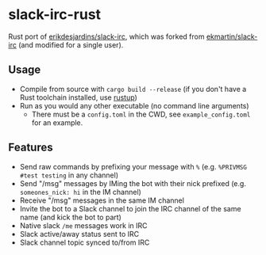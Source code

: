 # slack-irc-rust

Rust port of [erikdesjardins/slack-irc](https://github.com/erikdesjardins/slack-irc), which was forked from [ekmartin/slack-irc](https://github.com/ekmartin/slack-irc) (and modified for a single user).

## Usage

- Compile from source with `cargo build --release` (if you don't have a Rust toolchain installed, use [rustup](https://github.com/rust-lang-nursery/rustup.rs))
- Run as you would any other executable (no command line arguments)
  - There must be a `config.toml` in the CWD, see `example_config.toml` for an example.

## Features

- Send raw commands by prefixing your message with `%` (e.g. `%PRIVMSG #test testing` in any channel)
- Send "/msg" messages by IMing the bot with their nick prefixed (e.g. `someones_nick: hi` in the IM channel)
- Receive "/msg" messages in the same IM channel
- Invite the bot to a Slack channel to join the IRC channel of the same name (and kick the bot to part)
- Native slack `/me` messages work in IRC
- Slack active/away status sent to IRC
- Slack channel topic synced to/from IRC
